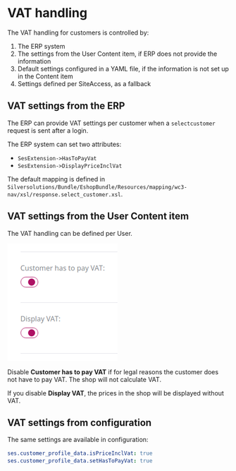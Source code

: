 # VAT handling

The VAT handling for customers is controlled by:

1. The ERP system
1. The settings from the User Content item, if ERP does not provide the information
1. Default settings configured in a YAML file, if the information is not set up in the Content item
1. Settings defined per SiteAccess, as a fallback

## VAT settings from the ERP

The ERP can provide VAT settings per customer when a `selectcustomer` request is sent after a login.

The ERP system can set two attributes:

- `SesExtension->HasToPayVat` 
- `SesExtension->DisplayPriceInclVat`

The default mapping is defined in `Silversolutions/Bundle/EshopBundle/Resources/mapping/wc3-nav/xsl/response.select_customer.xsl`.

## VAT settings from the User Content item

The VAT handling can be defined per User. 

![](../img/customers_vat_setting.png)

Disable **Customer has to pay VAT** if for legal reasons the customer does not have to pay VAT. 
The shop will not calculate VAT.

If you disable **Display VAT**, the prices in the shop will be displayed without VAT.

## VAT settings from configuration

The same settings are available in configuration:

``` yaml
ses.customer_profile_data.isPriceInclVat: true
ses.customer_profile_data.setHasToPayVat: true
```
